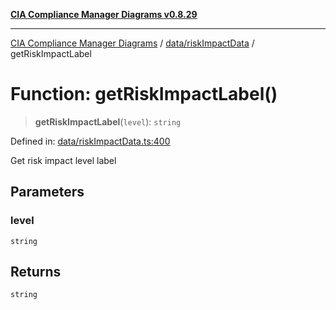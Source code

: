 [**CIA Compliance Manager Diagrams v0.8.29**](../../../README.md)

***

[CIA Compliance Manager Diagrams](../../../modules.md) / [data/riskImpactData](../README.md) / getRiskImpactLabel

# Function: getRiskImpactLabel()

> **getRiskImpactLabel**(`level`): `string`

Defined in: [data/riskImpactData.ts:400](https://github.com/Hack23/cia-compliance-manager/blob/5836b4c74e2010cd05eca63c0016fd711c628ec9/src/data/riskImpactData.ts#L400)

Get risk impact level label

## Parameters

### level

`string`

## Returns

`string`
